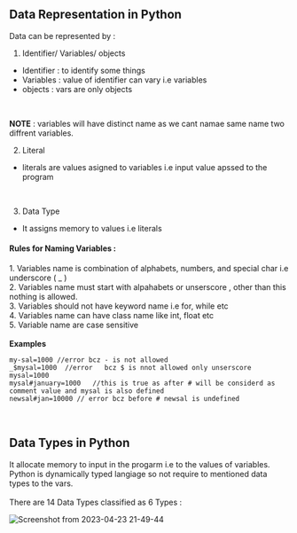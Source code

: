 ## Data Representation in Python
Data can be represented by :
1. Identifier/ Variables/ objects  <br>
* Identifier :  to identify some things
* Variables : value of identifier can vary i.e variables
* objects : vars are only objects
 <br>
 
**NOTE** : variables will have distinct name as we cant namae same name two diffrent variables.  <br>

2. Literal  <br>
* literals are values asigned to variables i.e  input  value apssed to the program

<br>

3. Data Type
* It assigns memory to values i.e literals

<h4> Rules for Naming Variables : </h4>
1. Variables name is combination of  alphabets, numbers, and special char i.e underscore ( _ ) <br>
2. Variables name  must start with alpahabets or unserscore , other than this nothing is allowed. <br>
3. Variables should not have  keyword name i.e for, while etc <br>
4. Variables name can have class name like int, float etc  <br>
5. Variable name are case sensitive <br>

<br> 
<b> Examples </b>

```
my-sal=1000 //error bcz - is not allowed
_$mysal=1000  //error   bcz $ is nnot allowed only unserscore 
mysal=1000
mysal#january=1000   //this is true as after # will be considerd as comment value and mysal is also defined
newsal#jan=10000 // error bcz before # newsal is undefined

```
<br>

## Data Types in Python
It allocate memory to input in the progarm i.e to the values  of variables. <br>
Python is dynamically typed  langiage  so not require to mentioned  data types to the vars. <br>  <br>
There are 14 Data Types classified as 6 Types : 

![Screenshot from 2023-04-23 21-49-44](https://user-images.githubusercontent.com/84858868/233855965-6a571225-06b3-45a3-ab79-f1ed48ced65f.png)


